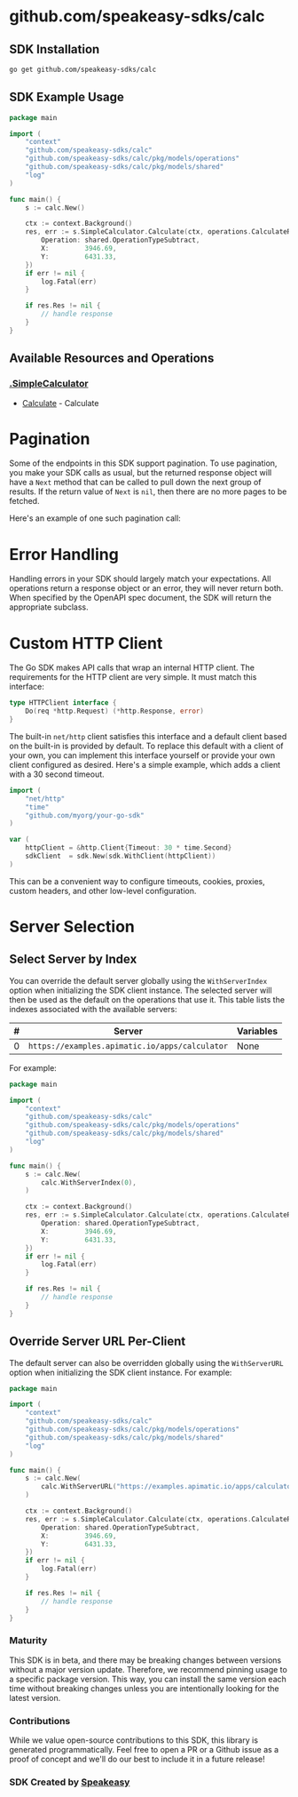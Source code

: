 # github.com/speakeasy-sdks/calc

<!-- Start SDK Installation -->
## SDK Installation

```bash
go get github.com/speakeasy-sdks/calc
```
<!-- End SDK Installation -->

## SDK Example Usage
<!-- Start SDK Example Usage -->
```go
package main

import (
	"context"
	"github.com/speakeasy-sdks/calc"
	"github.com/speakeasy-sdks/calc/pkg/models/operations"
	"github.com/speakeasy-sdks/calc/pkg/models/shared"
	"log"
)

func main() {
	s := calc.New()

	ctx := context.Background()
	res, err := s.SimpleCalculator.Calculate(ctx, operations.CalculateRequest{
		Operation: shared.OperationTypeSubtract,
		X:         3946.69,
		Y:         6431.33,
	})
	if err != nil {
		log.Fatal(err)
	}

	if res.Res != nil {
		// handle response
	}
}

```
<!-- End SDK Example Usage -->

<!-- Start SDK Available Operations -->
## Available Resources and Operations


### [.SimpleCalculator](docs/sdks/simplecalculator/README.md)

* [Calculate](docs/sdks/simplecalculator/README.md#calculate) - Calculate
<!-- End SDK Available Operations -->



<!-- Start Dev Containers -->

<!-- End Dev Containers -->



<!-- Start Pagination -->
# Pagination

Some of the endpoints in this SDK support pagination. To use pagination, you make your SDK calls as usual, but the
returned response object will have a `Next` method that can be called to pull down the next group of results. If the
return value of `Next` is `nil`, then there are no more pages to be fetched.

Here's an example of one such pagination call:
<!-- End Pagination -->



<!-- Start Go Types -->

<!-- End Go Types -->



<!-- Start Error Handling -->
# Error Handling

Handling errors in your SDK should largely match your expectations.  All operations return a response object or an error, they will never return both.  When specified by the OpenAPI spec document, the SDK will return the appropriate subclass.
<!-- End Error Handling -->



<!-- Start Custom HTTP Client -->
# Custom HTTP Client

The Go SDK makes API calls that wrap an internal HTTP client. The requirements for the HTTP client are very simple. It must match this interface:

```go
type HTTPClient interface {
	Do(req *http.Request) (*http.Response, error)
}
```

The built-in `net/http` client satisfies this interface and a default client based on the built-in is provided by default. To replace this default with a client of your own, you can implement this interface yourself or provide your own client configured as desired. Here's a simple example, which adds a client with a 30 second timeout.

```go
import (
	"net/http"
	"time"
	"github.com/myorg/your-go-sdk"
)

var (
	httpClient = &http.Client{Timeout: 30 * time.Second}
	sdkClient  = sdk.New(sdk.WithClient(httpClient))
)
```

This can be a convenient way to configure timeouts, cookies, proxies, custom headers, and other low-level configuration.
<!-- End Custom HTTP Client -->



<!-- Start Server Selection -->
# Server Selection

## Select Server by Index

You can override the default server globally using the `WithServerIndex` option when initializing the SDK client instance. The selected server will then be used as the default on the operations that use it. This table lists the indexes associated with the available servers:

| # | Server | Variables |
| - | ------ | --------- |
| 0 | `https://examples.apimatic.io/apps/calculator` | None |

For example:

```go
package main

import (
	"context"
	"github.com/speakeasy-sdks/calc"
	"github.com/speakeasy-sdks/calc/pkg/models/operations"
	"github.com/speakeasy-sdks/calc/pkg/models/shared"
	"log"
)

func main() {
	s := calc.New(
		calc.WithServerIndex(0),
	)

	ctx := context.Background()
	res, err := s.SimpleCalculator.Calculate(ctx, operations.CalculateRequest{
		Operation: shared.OperationTypeSubtract,
		X:         3946.69,
		Y:         6431.33,
	})
	if err != nil {
		log.Fatal(err)
	}

	if res.Res != nil {
		// handle response
	}
}

```


## Override Server URL Per-Client

The default server can also be overridden globally using the `WithServerURL` option when initializing the SDK client instance. For example:

```go
package main

import (
	"context"
	"github.com/speakeasy-sdks/calc"
	"github.com/speakeasy-sdks/calc/pkg/models/operations"
	"github.com/speakeasy-sdks/calc/pkg/models/shared"
	"log"
)

func main() {
	s := calc.New(
		calc.WithServerURL("https://examples.apimatic.io/apps/calculator"),
	)

	ctx := context.Background()
	res, err := s.SimpleCalculator.Calculate(ctx, operations.CalculateRequest{
		Operation: shared.OperationTypeSubtract,
		X:         3946.69,
		Y:         6431.33,
	})
	if err != nil {
		log.Fatal(err)
	}

	if res.Res != nil {
		// handle response
	}
}

```
<!-- End Server Selection -->

<!-- Placeholder for Future Speakeasy SDK Sections -->



### Maturity

This SDK is in beta, and there may be breaking changes between versions without a major version update. Therefore, we recommend pinning usage
to a specific package version. This way, you can install the same version each time without breaking changes unless you are intentionally
looking for the latest version.

### Contributions

While we value open-source contributions to this SDK, this library is generated programmatically.
Feel free to open a PR or a Github issue as a proof of concept and we'll do our best to include it in a future release!

### SDK Created by [Speakeasy](https://docs.speakeasyapi.dev/docs/using-speakeasy/client-sdks)
